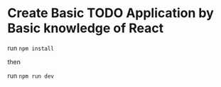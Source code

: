 # Create Basic TODO Application by Basic knowledge of React

run `npm install`

then

run `npm run dev`

